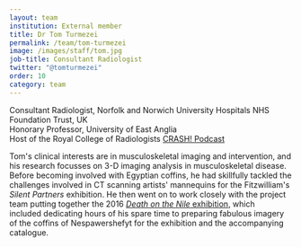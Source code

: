 ```yaml
---
layout: team
institution: External member
title: Dr Tom Turmezei
permalink: /team/tom-turmezei
image: /images/staff/tom.jpg
job-title: Consultant Radiologist
twitter: "@tomturmezei"
order: 10
category: team
---
```

Consultant Radiologist, Norfolk and Norwich University Hospitals NHS Foundation Trust, UK <br>
Honorary Professor, University of East Anglia <br>
Host of the Royal College of Radiologists [CRASH! Podcast](https://rcrcrash.podbean.com/) 

Tom's clinical interests are in musculoskeletal imaging and intervention, and his research focusses on 3-D imaging analysis in musculoskeletal disease. Before becoming
involved with Egyptian coffins, he had skillfully tackled the challenges involved in CT scanning artists' mannequins for the Fitzwilliam's *Silent Partners* exhibition.
He then went on to work closely with the project team putting together the 2016 [*Death on the Nile* exhibition](https://egyptiancoffins.org/deathonthenile), which  
included dedicating hours of his spare time to preparing fabulous imagery of the coffins of Nespawershefyt for the exhibition and the accompanying catalogue.
